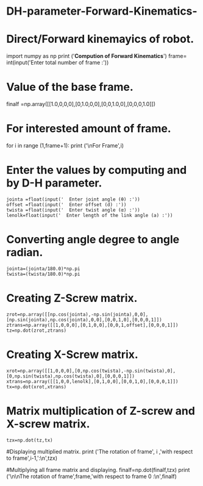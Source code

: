 # DH-parameter-Forward-Kinematics-
# Direct/Forward kinemayics of robot.
import numpy as np
print ('**Compution of Forward Kinematics**')
frame= int(input('Enter total number of frame :'))

# Value of the base frame.
finalf =np.array([[1.0,0,0,0],[0,1.0,0,0],[0,0,1.0,0],[0,0,0,1.0]])

# For interested amount of frame.
for i in range (1,frame+1):
	print ('\nFor Frame',i)

# Enter the values by computing and by D-H parameter.
	jointa =float(input('  Enter joint angle (θ) :'))
	offset =float(input('  Enter offset (d) :'))
	twista =float(input('  Enter twist angle (α) :'))
	lenolk=float(input('  Enter length of the link angle (a) :'))

# Converting angle degree to angle radian.
	jointa=(jointa/180.0)*np.pi
	twista=(twista/180.0)*np.pi

# Creating Z-Screw matrix.
	zrot=np.array([[np.cos(jointa),-np.sin(jointa),0,0],[np.sin(jointa),np.cos(jointa),0,0],[0,0,1,0],[0,0,0,1]])
	ztrans=np.array([[1,0,0,0],[0,1,0,0],[0,0,1,offset],[0,0,0,1]])
	tz=np.dot(zrot,ztrans)

# Creating X-Screw matrix.
	xrot=np.array([[1,0,0,0],[0,np.cos(twista),-np.sin(twista),0],[0,np.sin(twista),np.cos(twista),0],[0,0,0,1]])
	xtrans=np.array([[1,0,0,lenolk],[0,1,0,0],[0,0,1,0],[0,0,0,1]])
	tx=np.dot(xrot,xtrans)

# Matrix multiplication of Z-screw and X-screw matrix.
	tzx=np.dot(tz,tx)
	
#Displaying multiplied matrix.
	print ('The rotation of frame', i ,'with respect to frame',i-1,':\n',tzx)

#Multiplying all frame matrix and displaying.
	finalf=np.dot(finalf,tzx)
print ('\n\nThe rotation of frame',frame,'with respect to frame 0 :\n',finalf)
